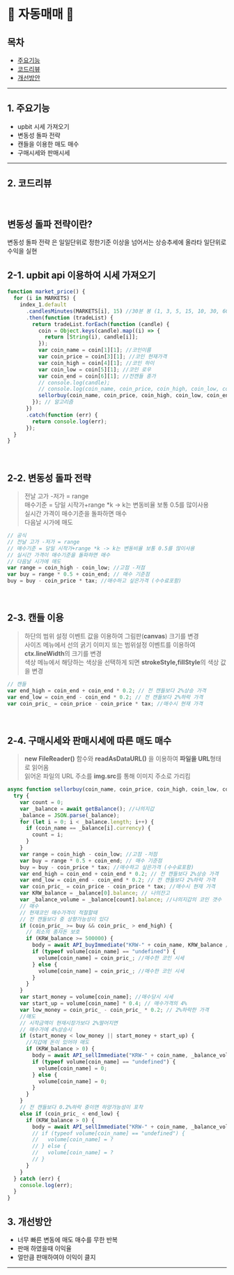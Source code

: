 # :art: 자동매매 :art:

## **목차**

- [주요기능](#1-주요기능)
- [코드리뷰](#2-코드리뷰)
- [개선방안](#3-개선방안)

---

## **1. 주요기능**

- upbit 시세 가져오기
- 변동성 돌파 전략
- 캔들을 이용한 매도 매수
- 구매시세와 판매시세

---

## **2. 코드리뷰**

<br>

## 변동성 돌파 전략이란?<br>

변동성 돌파 전략 은 일일단위로 정한기준 이상을 넘어서는 상승추세에 올라타 일단위로 수익을 실현

## 2-1. upbit api 이용하여 시세 가져오기

```js
function market_price() {
  for (i in MARKETS) {
    index_1.default
      .candlesMinutes(MARKETS[i], 15) //30분 봉 (1, 3, 5, 15, 10, 30, 60, 240)
      .then(function (tradeList) {
        return tradeList.forEach(function (candle) {
          coin = Object.keys(candle).map((i) => {
            return [String(i), candle[i]];
          });
          var coin_name = coin[1][1]; //코인이름
          var coin_price = coin[3][1]; //코인 현재가격
          var coin_high = coin[4][1]; //코인 하이
          var coin_low = coin[5][1]; //코인 로우
          var coin_end = coin[6][1]; //전캔들 종가
          // console.log(candle);
          // console.log(coin_name, coin_price, coin_high, coin_low, coin_end);
          sellorbuy(coin_name, coin_price, coin_high, coin_low, coin_end);
        }); // 알고리즘
      })
      .catch(function (err) {
        return console.log(err);
      });
  }
}
```

<br>

## 2-2. 변동성 돌파 전략

> 전날 고가 -저가 = range<br>
> 매수기준 = 당일 시작가+range \*k -> k는 변동비율 보통 0.5를 많이사용<br>
> 실시간 가격이 매수기준을 돌파하면 매수<br>
> 다음날 시가에 매도<br>

```js
// 공식
// 전날 고가 -저가 = range
// 매수기준 = 당일 시작가+range *k -> k는 변동비율 보통 0.5를 많이사용
// 실시간 가격이 매수기준을 돌파하면 매수
// 다음날 시가에 매도
var range = coin_high - coin_low; //고점 -저점
var buy = range * 0.5 + coin_end; // 매수 기준점
buy = buy - coin_price * tax; //매수하고 싶은가격 (수수료포함)
```

<br>

## 2-3. 캔들 이용

> 하단의 범위 설정 이벤트 값을 이용하여 그림판(**canvas**) 크기를 변경<br> 사이즈 메뉴에서 선의 굵기 이미지 또는 범위설정 이벤트를 이용하여 **ctx.lineWidth**의 크기를 변경<br>색상 메뉴에서 해당하는 색상을 선택하게 되면 **strokeStyle,fillStyle**의 색상 값을 변경<br>

```js
// 캔들
var end_high = coin_end + coin_end * 0.2; // 전 캔들보다 2%상승 가격
var end_low = coin_end - coin_end * 0.2; // 전 캔들보다 2%하락 가격
var coin_pric_ = coin_price - coin_price * tax; //매수시 현재 가격
```

<br>

## 2-4. 구매시세와 판매시세에 따른 매도 매수

> **new FileReader()** 함수와 **readAsDataURL()** 을 이용하여 **파일을 URL**형태로 읽어옴 <br> 읽어온 파일의 URL 주소를 **img.src**를 통해 이미지 주소로 가리킴

```js
async function sellorbuy(coin_name, coin_price, coin_high, coin_low, coin_end) {
  try {
    var count = 0;
    var _balance = await getBalance(); //나의지갑
    _balance = JSON.parse(_balance);
    for (let i = 0; i < _balance.length; i++) {
      if (coin_name == _balance[i].currency) {
        count = i;
      }
    }
    var range = coin_high - coin_low; //고점 -저점
    var buy = range * 0.5 + coin_end; // 매수 기준점
    buy = buy - coin_price * tax; //매수하고 싶은가격 (수수료포함)
    var end_high = coin_end + coin_end * 0.2; // 전 캔들보다 2%상승 가격
    var end_low = coin_end - coin_end * 0.2; // 전 캔들보다 2%하락 가격
    var coin_pric_ = coin_price - coin_price * tax; //매수시 현재 가격
    var KRW_balance = _balance[0].balance; // 나의잔고
    var _balance_volume = _balance[count].balance; //나의지갑의 코인 갯수
    // 매수
    // 현재코인 매수가격이 적절할때
    // 전 캔들보다 중 상향가능성이 있다
    if (coin_pric_ >= buy && coin_pric_ > end_high) {
      // 최소의 종자돈 보호
      if (KRW_balance >= 500000) {
        body = await API_buyImmediate("KRW-" + coin_name, KRW_balance / 20); //매수(코인이름, 매수가격)
        if (typeof volume[coin_name] == "undefined") {
          volume[coin_name] = coin_pric_; //매수한 코인 시세
        } else {
          volume[coin_name] = coin_pric_; //매수한 코인 시세
        }
      }
    }
    var start_money = volume[coin_name]; //매수당시 시세
    var start_up = volume[coin_name] * 0.4; // 매수가격의 4%
    var low_money = coin_pric_ - coin_pric_ * 0.2; // 2%하락한 가격
    //매도
    // 시작금액이 현재시장가보다 2%떨어지면
    // 매수가에 4%상승시
    if (start_money < low_money || start_money + start_up) {
      //지갑에 돈이 있어야 매도
      if (KRW_balance > 0) {
        body = await API_sellImmediate("KRW-" + coin_name, _balance_volume); // 가진것의 모든것을 매도
        if (typeof volume[coin_name] == "undefined") {
          volume[coin_name] = 0;
        } else {
          volume[coin_name] = 0;
        }
      }
    }
    // 전 캔들보다 0.2%하락 중이면 하양가능성이 포착
    else if (coin_pric_ < end_low) {
      if (KRW_balance > 0) {
        body = await API_sellImmediate("KRW-" + coin_name, _balance_volume / 5); // 가진것의 조금만 팔아보자
        // if (typeof volume[coin_name] == "undefined") {
        //   volume[coin_name] = ?
        // } else {
        //   volume[coin_name] = ?
        // }
      }
    }
  } catch (err) {
    console.log(err);
  }
}
```

## **3. 개선방안**

- 너무 빠른 변동에 매도 매수를 무한 반복
- 판매 하였을때 이익율
- 얼만큼 판매하여야 이익이 클지

---
